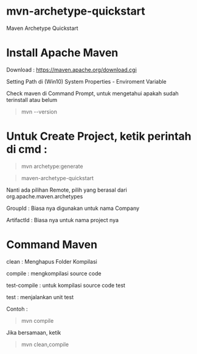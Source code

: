 # mvn-archetype-quickstart
Maven Archetype Quickstart

# Install Apache Maven
Download : https://maven.apache.org/download.cgi

Setting Path di (Win10) System Properties - Enviroment Variable

Check maven di Command Prompt, untuk mengetahui apakah sudah terinstall atau belum
> mvn --version

# Untuk Create Project, ketik perintah di cmd : 
> mvn archetype:generate

> maven-archetype-quickstart

Nanti ada pilihan Remote, pilih yang berasal dari org.apache.maven.archetypes

GroupId : Biasa nya digunakan untuk nama Company

ArtifactId : Biasa nya untuk nama project nya

# Command Maven
clean : Menghapus Folder Kompilasi

compile : mengkompilasi source code 

test-compile : untuk kompilasi source code test

test : menjalankan unit test

Contoh :
> mvn compile

Jika bersamaan, ketik
> mvn clean,compile
